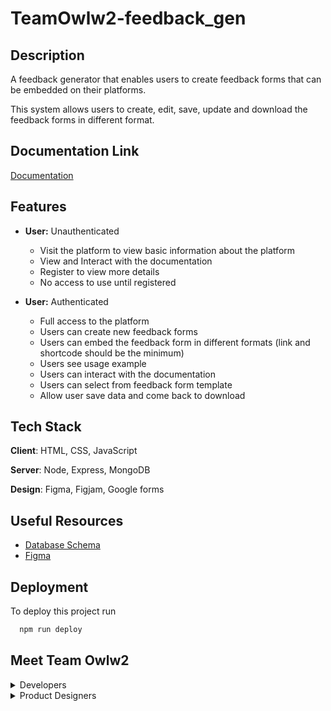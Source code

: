 # TeamOwlw2-feedback_gen

## Description

A feedback generator that enables users to create feedback forms that can be embedded on their platforms.

This system allows users to create, edit, save, update and download the feedback forms in different format.

## Documentation Link

[Documentation](https://docs.google.com/document/d/1jO6IiHKTrZ5ClHMPfj15Tcy2CrTWs9_gJIm_9DGlYRk/edit?usp=sharing)

## Features

- **User:** Unauthenticated
  - Visit the platform to view basic information about the platform
  - View and Interact with the documentation
  - Register to view more details
  - No access to use until registered

- **User:** Authenticated
  - Full access to the platform
  - Users can create new feedback forms
  - Users can embed the feedback form in different formats (link and shortcode should be the minimum)
  - Users see usage example
  - Users can interact with the documentation
  - Users can select from feedback form template
  - Allow user save data and come back to download


## Tech Stack

**Client**: HTML, CSS, JavaScript

**Server**: Node, Express, MongoDB

**Design**: Figma, Figjam, Google forms

## Useful Resources

 - [Database Schema](https://dbdiagram.io/d/638ce9b5bae3ed7c4544a0aa)
 - [Figma](https://docs.google.com/document/d/1jCeevlAcXGP282AQj211EX--mhSvVHmGOFuGmswJLeo/edit?usp=sharing)

## Deployment

To deploy this project run

```bash
  npm run deploy
```

## Meet Team Owlw2

<details><summary>Developers</summary>

 - [@amateli](https://github.com/amateli)
 - [@MKhadijatO](https://github.com/MKhadijatO)
 - [@Blessing-uba](https://github.com/Blessing-uba)
 - [@ZainabOlamide](https://github.com/ZainabOlamide)
 - [@Belta-shazzar](https://github.com/Belta-shazzar)
 - [@larsody](https://larsody.com/larsody)

</details>

<details><summary>Product Designers</summary>
 
 - [@Eclarks](https://github.com/Eclarks)
 - [@onome123](https://github.com/onome123)
 - [@Ebubechi]()
 - [@bilkisutace](https://github.com/bilkisutace)
 - [@al-imraan](https://github.com/al-imraan)
 - [@Johnogundare](https://github.com/Johnogundare)
 - [@SinmiloluwaOgedengbe](https://github.com/SinmiloluwaOgedengbe)
 - [@Riella1](https://github.com/Riella1)
 - [@ridwanalaps](https://github.com/ridwanalaps)
 - []()
 - []()
 - []()

</details>
